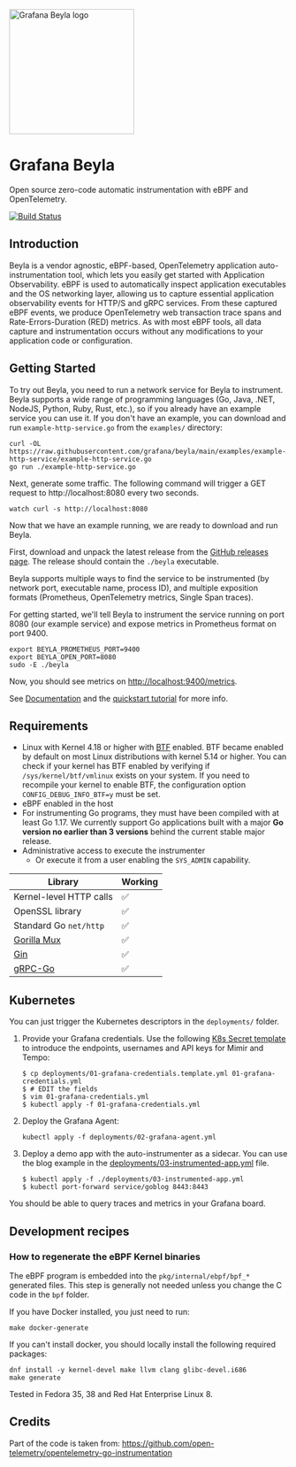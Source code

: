 <img src="docs/sources/assets/logo.png" height=226 alt="Grafana Beyla logo">

# Grafana Beyla

Open source zero-code automatic instrumentation with eBPF and OpenTelemetry.

[![Build Status](https://drone.grafana.net/api/badges/grafana/beyla/status.svg?ref=refs/heads/main)](https://drone.grafana.net/grafana/beyla)

## Introduction

Beyla is a vendor agnostic, eBPF-based, OpenTelemetry application auto-instrumentation tool, which lets you easily get started with Application Observability. 
eBPF is used to automatically inspect application executables and the OS networking layer, allowing us to capture essential application observability events
for HTTP/S and gRPC services. From these captured eBPF events, we produce OpenTelemetry web transaction trace spans and Rate-Errors-Duration (RED) metrics. 
As with most eBPF tools, all data capture and instrumentation occurs without any modifications to your application code or configuration.

## Getting Started

To try out Beyla, you need to run a network service for Beyla to instrument.
Beyla supports a wide range of programming languages (Go, Java, .NET, NodeJS, Python, Ruby, Rust, etc.),
so if you already have an example service you can use it.
If you don't have an example, you can download and run `example-http-service.go` from the `examples/` directory:

```
curl -OL https://raw.githubusercontent.com/grafana/beyla/main/examples/example-http-service/example-http-service.go
go run ./example-http-service.go
```

Next, generate some traffic. The following command will trigger a GET request to http://localhost:8080 every two seconds.

```
watch curl -s http://localhost:8080
```

Now that we have an example running, we are ready to download and run Beyla.

First, download and unpack the latest release from the [GitHub releases page](https://github.com/grafana/beyla/releases).
The release should contain the `./beyla` executable.

Beyla supports multiple ways to find the service to be instrumented (by network port, executable name, process ID),
and multiple exposition formats (Prometheus, OpenTelemetry metrics, Single Span traces).

For getting started, we'll tell Beyla to instrument the service running on port 8080 (our example service) and expose metrics in Prometheus format on port 9400.

```
export BEYLA_PROMETHEUS_PORT=9400
export BEYLA_OPEN_PORT=8080
sudo -E ./beyla
```

Now, you should see metrics on [http://localhost:9400/metrics](http://localhost:9400/metrics).

See [Documentation](https://grafana.com/docs/grafana-cloud/monitor-applications/beyla/) and the [quickstart tutorial](docs/sources/tutorial/index.md) for more info.

## Requirements

- Linux with Kernel 4.18 or higher with [BTF](https://www.kernel.org/doc/html/latest/bpf/btf.html)
  enabled. BTF became enabled by default on most Linux distributions with kernel 5.14 or higher. 
  You can check if your kernel has BTF enabled by verifying if `/sys/kernel/btf/vmlinux` exists on your system.
  If you need to recompile your kernel to enable BTF, the configuration option `CONFIG_DEBUG_INFO_BTF=y` must be
  set. 
- eBPF enabled in the host
- For instrumenting Go programs, they must have been compiled with at least Go 1.17. We currently
  support Go applications built with a major **Go version no earlier than 3 versions** behind the current
  stable major release.  
- Administrative access to execute the instrumenter
    - Or execute it from a user enabling the `SYS_ADMIN` capability.

| Library                                       | Working  |
|-----------------------------------------------|----------|
| Kernel-level HTTP calls                       | ✅       |
| OpenSSL library                               | ✅       |
| Standard Go `net/http`                        | ✅       |
| [Gorilla Mux](https://github.com/gorilla/mux) | ✅       |
| [Gin](https://gin-gonic.com/)                 | ✅       |
| [gRPC-Go](https://github.com/grpc/grpc-go)    | ✅       |

## Kubernetes

You can just trigger the Kubernetes descriptors in the `deployments/` folder.

1. Provide your Grafana credentials. Use the following [K8s Secret template](deployments/01-grafana-credentials.template.yml)
   to introduce the endpoints, usernames and API keys for Mimir and Tempo:
   ```
   $ cp deployments/01-grafana-credentials.template.yml 01-grafana-credentials.yml
   $ # EDIT the fields
   $ vim 01-grafana-credentials.yml
   $ kubectl apply -f 01-grafana-credentials.yml 
   ```
2. Deploy the Grafana Agent:
   ```
   kubectl apply -f deployments/02-grafana-agent.yml
   ```

3. Deploy a demo app with the auto-instrumenter as a sidecar. You can use the blog example in the
   [deployments/03-instrumented-app.yml](./deployments/03-instrumented-app.yml) file.
   
   ```
   $ kubectl apply -f ./deployments/03-instrumented-app.yml
   $ kubectl port-forward service/goblog 8443:8443
   ```

You should be able to query traces and metrics in your Grafana board.

## Development recipes

### How to regenerate the eBPF Kernel binaries

The eBPF program is embedded into the `pkg/internal/ebpf/bpf_*` generated files.
This step is generally not needed unless you change the C code in the `bpf` folder.

If you have Docker installed, you just need to run:

```
make docker-generate
```

If you can't install docker, you should locally install the following required packages:

```
dnf install -y kernel-devel make llvm clang glibc-devel.i686
make generate
```

Tested in Fedora 35, 38 and Red Hat Enterprise Linux 8.

## Credits

Part of the code is taken from: https://github.com/open-telemetry/opentelemetry-go-instrumentation
